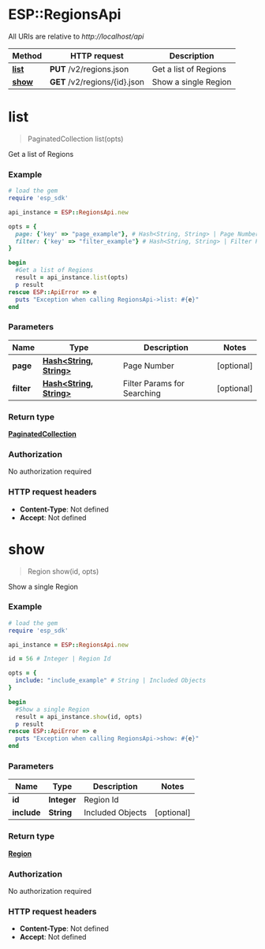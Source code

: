 # ESP::RegionsApi

All URIs are relative to *http://localhost/api*

Method | HTTP request | Description
------------- | ------------- | -------------
[**list**](RegionsApi.md#list) | **PUT** /v2/regions.json | Get a list of Regions
[**show**](RegionsApi.md#show) | **GET** /v2/regions/{id}.json | Show a single Region


# **list**
> PaginatedCollection list(opts)

Get a list of Regions

### Example
```ruby
# load the gem
require 'esp_sdk'

api_instance = ESP::RegionsApi.new

opts = { 
  page: {'key' => "page_example"}, # Hash<String, String> | Page Number
  filter: {'key' => "filter_example"} # Hash<String, String> | Filter Params for Searching
}

begin
  #Get a list of Regions
  result = api_instance.list(opts)
  p result
rescue ESP::ApiError => e
  puts "Exception when calling RegionsApi->list: #{e}"
end
```

### Parameters

Name | Type | Description  | Notes
------------- | ------------- | ------------- | -------------
 **page** | [**Hash&lt;String, String&gt;**](String.md)| Page Number | [optional] 
 **filter** | [**Hash&lt;String, String&gt;**](String.md)| Filter Params for Searching | [optional] 

### Return type

[**PaginatedCollection**](PaginatedCollection.md)

### Authorization

No authorization required

### HTTP request headers

 - **Content-Type**: Not defined
 - **Accept**: Not defined



# **show**
> Region show(id, opts)

Show a single Region

### Example
```ruby
# load the gem
require 'esp_sdk'

api_instance = ESP::RegionsApi.new

id = 56 # Integer | Region Id

opts = { 
  include: "include_example" # String | Included Objects
}

begin
  #Show a single Region
  result = api_instance.show(id, opts)
  p result
rescue ESP::ApiError => e
  puts "Exception when calling RegionsApi->show: #{e}"
end
```

### Parameters

Name | Type | Description  | Notes
------------- | ------------- | ------------- | -------------
 **id** | **Integer**| Region Id | 
 **include** | **String**| Included Objects | [optional] 

### Return type

[**Region**](Region.md)

### Authorization

No authorization required

### HTTP request headers

 - **Content-Type**: Not defined
 - **Accept**: Not defined



